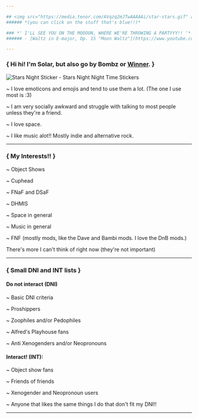 ```yaml
---

## <img src="https://media.tenor.com/AVqzq2mJTwAAAAAi/star-stars.gif" alt="Star Stars Sticker - Star Stars Shootingstar Stickers"/> Solar's Introduction!! <img src="https://media.tenor.com/AVqzq2mJTwAAAAAi/star-stars.gif" alt="Star Stars Sticker - Star Stars Shootingstar Stickers"/>
###### *(you can click on the stuff that's blue!!)*

### *' I'LL SEE YOU ON THE MOOOON, WHERE WE'RE THROWING A PARTYYY!! '*
###### - [Waltz in E-major, Op. 15 "Moon Waltz"](https://www.youtube.com/watch?v=4mMc83y4foU&ab_channel=CojumDip-Topic)

---
```


### { Hi hi! I'm Solar, but also go by Bombz or [Winner](https://battlefordreamisland.fandom.com/wiki/Winner). }

<img src="https://media.tenor.com/YtcePLrOKWYAAAAi/stars-night.gif" alt="Stars Night Sticker - Stars Night Night Time Stickers"/>

~ I love emoticons and emojis and tend to use them a lot. (The one I use most is :3)

~ I am very socially awkward and struggle with talking to most people unless they're a friend.

~ I love space.

~ I like music alot!! Mostly indie and alternative rock.

---

### { My Interests!! }

~ Object Shows

~ Cuphead

~ FNaF and DSaF

~ DHMIS

~ Space in general

~ Music in general

~ FNF (mostly mods, like the Dave and Bambi mods. I love the DnB mods.)

There's more I can't think of right now (they're not important)

---

### { Small DNI and INT lists }

#### Do not interact (DNI)
~ Basic DNI criteria

~ Proshippers

~ Zoophiles and/or Pedophiles

~ Alfred's Playhouse fans

~ Anti Xenogenders and/or Neopronouns

#### Interact! (INT):
~ Object show fans

~ Friends of friends

~ Xenogender and Neopronoun users

~ Anyone that likes the same things I do that don't fit my DNI!!

---
